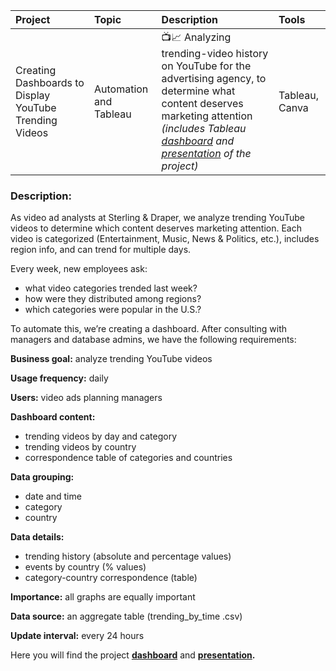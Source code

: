 
|Project|Topic|Description|Tools|
|:----------|:--------|:------------------------------------------------------------|:-------------|
|Creating Dashboards to Display YouTube Trending Videos|Automation and Tableau|📺📈 Analyzing trending-video history on YouTube for the advertising agency, to determine what content deserves marketing attention *(includes Tableau [dashboard](https://public.tableau.com/app/profile/sasha.fridman/viz/TrendingVideos_17052410546960/Dashboard?publish=yes) and [presentation]() of the project)*|Tableau, Canva|

### Description:

As video ad analysts at Sterling & Draper, we analyze trending YouTube videos to determine which content deserves marketing attention. Each video is categorized (Entertainment, Music, News & Politics, etc.), includes region info, and can trend for multiple days.

Every week, new employees ask:

- what video categories trended last week?
- how were they distributed among regions?
- which categories were popular in the U.S.?

To automate this, we’re creating a dashboard. After consulting with managers and database admins, we have the following requirements:

**Business goal:** analyze trending YouTube videos

**Usage frequency:** daily

**Users:** video ads planning managers

**Dashboard content:**
- trending videos by day and category
- trending videos by country
- correspondence table of categories and countries

**Data grouping:**
- date and time
- category
- country

**Data details:**
- trending history (absolute and percentage values)
- events by country (% values)
- category-country correspondence (table)

**Importance:** all graphs are equally important

**Data source:** an aggregate table (trending_by_time .csv)

**Update interval:** every 24 hours

Here you will find the project **[dashboard](https://public.tableau.com/app/profile/sasha.fridman/viz/TrendingVideos_17052410546960/Dashboard?publish=yes)** and **[presentation]().**
